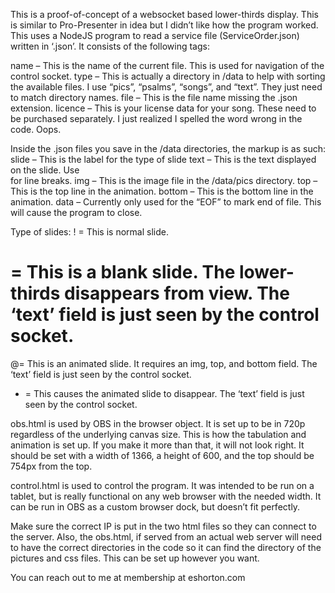 ﻿This is a proof-of-concept of a websocket based lower-thirds display. This is similar to Pro-Presenter in idea but I didn’t like how the program worked.  This uses a NodeJS program to read a service file (ServiceOrder.json) written in ‘.json’. It consists of the following tags:

name – This is the name of the current file. This is used for navigation of the control socket.
type – This is actually a directory in /data to help with sorting the available files.  I use “pics”, 
“psalms”, “songs”, and “text”.  They just need to match directory names.
file – This is the file name missing the .json extension.
licence – This is your license data for your song.  These need to be purchased separately.  I just realized I spelled the word wrong in the code. Oops.

Inside the .json files you save in the /data directories, the markup is as such:
slide – This is the label for the type of slide
text – This is the text displayed on the slide.  Use <br> for line breaks.
img – This is the image file in the /data/pics directory.
top – This is the top line in the animation.
bottom – This is the bottom line in the animation.
data – Currently only used for the “EOF” to mark end of file.  This will cause the program to close.

Type of slides:
! = This is normal slide.
# = This is a blank slide.  The lower-thirds disappears from view. The ‘text’ field is just seen by the control socket.
@= This is an animated slide.  It requires an img, top, and bottom field.  The ‘text’ field is just seen by the control socket.
* = This causes the animated slide to disappear. The ‘text’ field is just seen by the control socket.

obs.html is used by OBS in the browser object.  It is set up to be in 720p regardless of the underlying canvas size.  This is how the tabulation and animation is set up.  If you make it more than that, it will not look right. It should be set with a width of 1366, a height of 600, and the top should be 754px from the top.

control.html is used to control the program.  It was intended to be run on a tablet, but is really functional on any web browser with the needed width.  It can be run in OBS as a custom browser dock, but doesn’t fit perfectly.

Make sure the correct IP is put in the two html files so they can connect to the server.  Also, the obs.html, if served from an actual web server will need to have the correct directories in the code so it can find the directory of the pictures and css files.  This can be set up however you want.  

You can reach out to me at membership at eshorton.com


